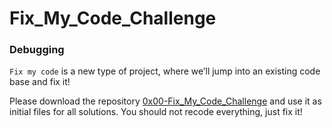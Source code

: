 # Fix_My_Code_Challenge
### Debugging

`Fix my code` is a new type of project, where we’ll jump into an existing code base and fix it!

Please download the repository [0x00-Fix_My_Code_Challenge](0x00-Fix_My_Code_Challenge) and use it as initial files for all solutions.
You should not recode everything, just fix it!
